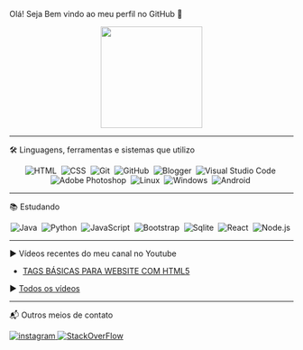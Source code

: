 Olá! Seja Bem vindo ao meu perfil no GitHub 👊

<div align="center">
  <a href="https://github.com/josjunior">
  <img height="180em" src="https://github-readme-stats.vercel.app/api?username=josjunior&show_icons=true&theme=algolia&include_all_commits=true&count_private=true"/></a>

---

</div>

🛠 Linguagens, ferramentas e sistemas que utilizo
<div align="center">
  
![HTML](https://img.shields.io/badge/-HTML-05122A?style=flat&logo=HTML5&)&nbsp;
![CSS](https://img.shields.io/badge/-CSS-05122A?style=flat&logo=CSS3&logoColor=1572B6&)&nbsp;
![Git](https://img.shields.io/badge/-GIT-05122A?style=flat&logo=git)&nbsp;
![GitHub](https://img.shields.io/badge/-GITHUB-05122A?style=flat&logo=github)&nbsp;
![Blogger](https://img.shields.io/badge/-BLOGGER-05122A?style=flat&logo=blogger&logoColor=orange)&nbsp;
![Visual Studio Code](https://img.shields.io/badge/-VISUAL%20STUDIO%20CODE-05122A?style=flat&logo=visual-studio-code&logoColor=007ACC)&nbsp;
![Adobe Photoshop](https://img.shields.io/badge/-PHOTOSHOP-05122A?style=flat&logo=adobe-photoshop&logoColor=00BFFF)&nbsp;
![Linux](https://img.shields.io/badge/-LINUX-05122A?style=flat&logo=linux&logoColor=D8D8D8)&nbsp;
![Windows](https://img.shields.io/badge/-WINDOWS-05122A?style=flat&logo=windows&logoColor=007ACC)&nbsp;
![Android](https://img.shields.io/badge/-ANDROID-05122A?style=flat&logo=android&logoColor=green)&nbsp;

</div>

---


📚 Estudando
<div align="center">
  
![Java](https://img.shields.io/badge/-JAVA-05122A?style=flat&logo=java&logoColor=white)&nbsp;
![Python](https://img.shields.io/badge/-PYTHON-05122A?style=flat&logo=python&logoColor=yellow)&nbsp;
![JavaScript](https://img.shields.io/badge/-JAVASCRIPT-05122A?style=flat&logo=javascript)&nbsp;
![Bootstrap](https://img.shields.io/badge/-BOOTSTRAP-05122A?style=flat&logo=bootstrap)&nbsp;
![Sqlite](https://img.shields.io/badge/-SQLITE-05122A?style=flat&logo=sqlite)&nbsp;
![React](https://img.shields.io/badge/-REACT-05122A?style=flat&logo=react)&nbsp;
![Node.js](https://img.shields.io/badge/-NODE.JS-05122A?style=flat&logo=node.js)&nbsp;

</div>

---

▶ Vídeos recentes do meu canal no Youtube

- [TAGS BÁSICAS PARA WEBSITE COM HTML5](https://www.youtube.com/watch?v=KIyUKX0Foqw)

▶ [Todos os vídeos](https://www.youtube.com/channel/UCMArJl6G3SweRV576P0rRnw/videos)

---


📬 Outros meios de contato
<a href="https://instagram.com/josejunior.dev" target="_blank">

  <img src="https://img.shields.io/badge/-Instagram:%20josejunior.dev-05122A?style=flat&logo=instagram" alt="instagram"/>
</a>

<a href="https://pt.stackoverflow.com/users/287450/josejunior-dev" target="_blank">

  <img src="https://img.shields.io/badge/-StackOverFlow:%20josejunior.dev-05122A?style=flat&logo=stackoverflow" alt="StackOverFlow"/>
</a>

